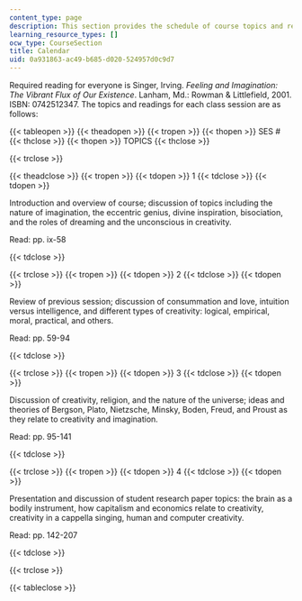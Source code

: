 ```yaml
---
content_type: page
description: This section provides the schedule of course topics and required readings.
learning_resource_types: []
ocw_type: CourseSection
title: Calendar
uid: 0a931863-ac49-b685-d020-524957d0c9d7
---
```


Required reading for everyone is Singer, Irving. _Feeling and Imagination: The Vibrant Flux of Our Existence_. Lanham, Md.: Rowman & Littlefield, 2001. ISBN: 0742512347. The topics and readings for each class session are as follows:

{{< tableopen >}}
{{< theadopen >}}
{{< tropen >}}
{{< thopen >}}
SES #
{{< thclose >}}
{{< thopen >}}
TOPICS
{{< thclose >}}

{{< trclose >}}

{{< theadclose >}}
{{< tropen >}}
{{< tdopen >}}
1
{{< tdclose >}}
{{< tdopen >}}


Introduction and overview of course; discussion of topics including the nature of imagination, the eccentric genius, divine inspiration, bisociation, and the roles of dreaming and the unconscious in creativity.

Read: pp. ix-58


{{< tdclose >}}

{{< trclose >}}
{{< tropen >}}
{{< tdopen >}}
2
{{< tdclose >}}
{{< tdopen >}}


Review of previous session; discussion of consummation and love, intuition versus intelligence, and different types of creativity: logical, empirical, moral, practical, and others.

Read: pp. 59-94


{{< tdclose >}}

{{< trclose >}}
{{< tropen >}}
{{< tdopen >}}
3
{{< tdclose >}}
{{< tdopen >}}


Discussion of creativity, religion, and the nature of the universe; ideas and theories of Bergson, Plato, Nietzsche, Minsky, Boden, Freud, and Proust as they relate to creativity and imagination.

Read: pp. 95-141


{{< tdclose >}}

{{< trclose >}}
{{< tropen >}}
{{< tdopen >}}
4
{{< tdclose >}}
{{< tdopen >}}


Presentation and discussion of student research paper topics: the brain as a bodily instrument, how capitalism and economics relate to creativity, creativity in a cappella singing, human and computer creativity.

Read: pp. 142-207


{{< tdclose >}}

{{< trclose >}}

{{< tableclose >}}